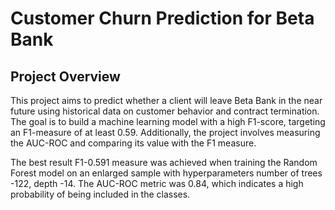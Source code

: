 # Customer Churn Prediction for Beta Bank #

## Project Overview ##
This project aims to predict whether a client will leave Beta Bank in the near future using historical data on customer behavior and contract termination.
The goal is to build a machine learning model with a high F1-score, targeting an F1-measure of at least 0.59.
Additionally, the project involves measuring the AUC-ROC and comparing its value with the F1 measure.

The best result F1-0.591 measure was achieved when training the Random Forest model on an enlarged sample with hyperparameters 
number of trees -122, depth -14. The AUC-ROC metric was 0.84, which indicates a high probability of being included in the classes.
